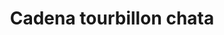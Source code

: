 ---
title: Cadena tourbillon chata
date: 
draft: false

# descripcion
description : Cadena tourbillon chata

materials: Plata 925

color: Plateado

dimensions: 40cm, 45cm y 50cm

code: 04-12-0109

type: "Colgantes"

categories: []

# Images
# first image will be shown in the product page
images:
  # - image: "images/path_to_image"
  # La ubicacion de las imagenes es imagenes/Colgantes/Colgantes.Cadenas/04-12-0109-cadena-tourbillon-chata
  - image: "./images/colgantes/cadenas/04-12-0109-cadena-tourbillon-chata_a.JPG"
  - image: "./images/colgantes/cadenas/04-12-0109-cadena-tourbillon-chata_b.JPG"
---